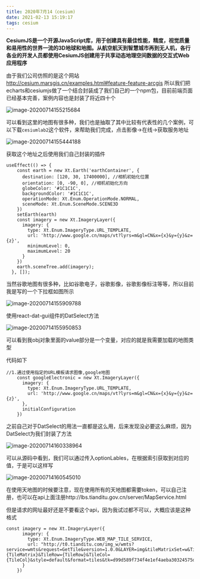 ```yaml
---
title: 2020年7月14（cesium)
date: 2021-02-13 15:19:17
tags: cesium
---
```


**CesiumJS是一个开源JavaScript库，用于创建具有最佳性能，精度，视觉质量和易用性的世界一流的3D地球和地图。从航空航天到智慧城市再到无人机，各行各业的开发人员都使用CesiumJS创建用于共享动态地理空间数据的交互式Web应用程序**

由于我们公司仿照的是这个网站 http://cesium.marsgis.cn/examples.html#feature-feature-arcgis
所以我们把echarts和cesiumjs做了一个结合封装成了我们自己的一个npm包，目前前端页面已经基本完善，案例内容也是封装了将近四十个

![image-20200714155215684](image-20200714155215684.png)

可以看到这里的地图有很多种，我们也是抽取了其中比较有代表性的几个案例，可以下载`cesiumlab2`这个软件，来帮助我们完成，点击影像->在线->获取服务地址

![image-20200714155444188](image-20200714155444188.png)

获取这个地址之后使用我们自己封装的插件

```
useEffect(() => {
    const earth = new Xt.Earth('earthContainer', {
      destination: [120, 30, 17400000], //相机初始化位置
      orientation: [0, -90, 0], //相机初始化方向
      globeColor: '#1C1C1C',
      backgroundColor: '#1C1C1C',
      operationMode: Xt.Enum.OperationMode.NORMAL,
      sceneMode: Xt.Enum.SceneMode.SCENE3D
    })
    setEarth(earth)
    const imagery = new Xt.ImageryLayer({
      imagery: {
        type: Xt.Enum.ImageryType.URL_TEMPLATE,
        url: 'http://www.google.cn/maps/vt?lyrs=m&gl=CN&x={x}&y={y}&z={z}',
        minimumLevel: 0,
        maximumLevel: 20
      }
    })
    earth.sceneTree.add(imagery);
  }, []);
```

当然谷歌地图有很多种，比如谷歌电子，谷歌影像，谷歌影像标注等等，所以目前我是写的一个下拉框如图所示

![image-20200714155909788](image-20200714155909788.png)

使用react-dat-gui组件的DatSelect方法

![image-20200714155950853](image-20200714155950853.png)

可以看到我obj对象里面的value部分是一个变量，对应的就是我需要加载的地图类型

代码如下

```react
//1.通过使用指定的URL模板请求图像,google地图
    const googleElectronic = new Xt.ImageryLayer({
      imagery: {
        type: Xt.Enum.ImageryType.URL_TEMPLATE,
        url: 'http://www.google.cn/maps/vt?lyrs=m&gl=CN&x={x}&y={y}&z={z}',
      },
      initialConfiguration
    })
```

之前自己对于DatSelect的用法一直都是这么用，后来发现没必要这么麻烦，因为DatSelect为我们封装了方法

![image-20200714160338964](image-20200714160338964.png)

可以从源码中看到，我们可以通过传入optionLables，在根据索引获取到对应的值，于是可以这样写

![image-20200714160545010](image-20200714160545010.png)

在使用天地图的时候要注意，现在使用所有的天地图都需要token，可以自己注册，也可以在api上面注册http://lbs.tianditu.gov.cn/server/MapService.html

但是请求的网址最好还是不要看这个api，因为我试过都不可以，大概应该是这种格式

```react
const imagery = new Xt.ImageryLayer({
      imagery: {
        type: Xt.Enum.ImageryType.WEB_MAP_TILE_SERVICE,
        url: "http://t0.tianditu.com/img_w/wmts?service=wmts&request=GetTile&version=1.0.0&LAYER=img&tileMatrixSet=w&TileMatrix={TileMatrix}&TileRow={TileRow}&TileCol={TileCol}&style=default&format=tiles&tk=d99d589f734f4e1ef4aeba30324575dc",
      }
    })
```




